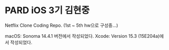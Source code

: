 # PARD iOS 3기 김현중

Netflix Clone Coding Repo.
(1st ~ 5th hw으로 구성중...)

macOS: Sonoma 14.4.1 버전에서 작성되었다.
Xcode: Version 15.3 (15E204a)에서 작성되었다.
